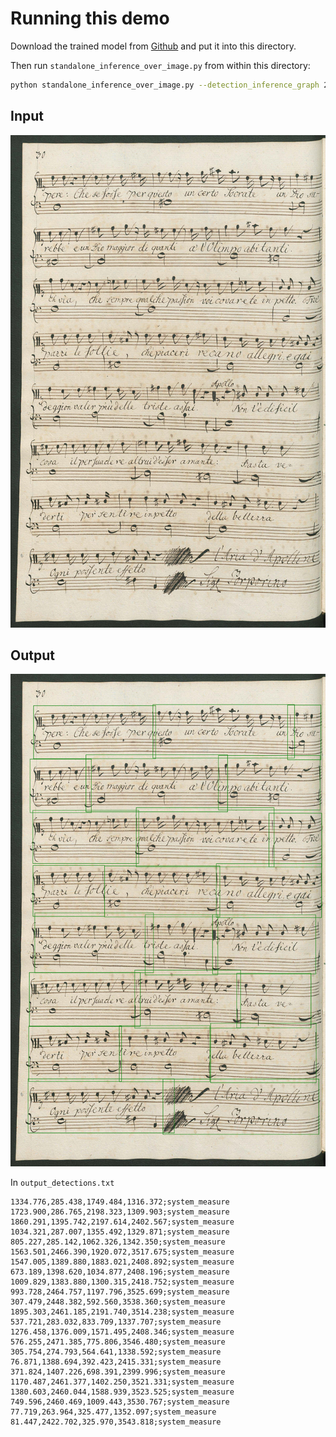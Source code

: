 # Running this demo
Download the trained model from [Github](https://github.com/OMR-Research/MeasureDetector/releases/download/v1.0/2019-04-24_faster-rcnn_inception-resnet-v2.pb) and put it into this directory.

Then run `standalone_inference_over_image.py` from within this directory:

```bash
python standalone_inference_over_image.py --detection_inference_graph 2019-04-24_faster-rcnn_inception-resnet-v2.pb --input_image IMSLP454437-PMLP738602-Il_tempio_d_amore_Scene2-0002.jpg --output_image annotated_image.jpg --output_result output_detections.txt
```

## Input
![](IMSLP454437-PMLP738602-Il_tempio_d_amore_Scene2-0002.jpg)

## Output
![](annotated_image.jpg)

In `output_detections.txt`
```csv
1334.776,285.438,1749.484,1316.372;system_measure
1723.900,286.765,2198.323,1309.903;system_measure
1860.291,1395.742,2197.614,2402.567;system_measure
1034.321,287.007,1355.492,1329.871;system_measure
805.227,285.142,1062.326,1342.350;system_measure
1563.501,2466.390,1920.072,3517.675;system_measure
1547.005,1389.880,1883.021,2408.892;system_measure
673.189,1398.620,1034.877,2408.196;system_measure
1009.829,1383.880,1300.315,2418.752;system_measure
993.728,2464.757,1197.796,3525.699;system_measure
307.479,2448.382,592.560,3538.360;system_measure
1895.303,2461.185,2191.740,3514.238;system_measure
537.721,283.032,833.709,1337.707;system_measure
1276.458,1376.009,1571.495,2408.346;system_measure
576.255,2471.385,775.806,3546.480;system_measure
305.754,274.793,564.641,1338.592;system_measure
76.871,1388.694,392.423,2415.331;system_measure
371.824,1407.226,698.391,2399.996;system_measure
1170.487,2461.377,1402.250,3521.331;system_measure
1380.603,2460.044,1588.939,3523.525;system_measure
749.596,2460.469,1009.443,3530.767;system_measure
77.719,263.964,325.477,1352.097;system_measure
81.447,2422.702,325.970,3543.818;system_measure
```